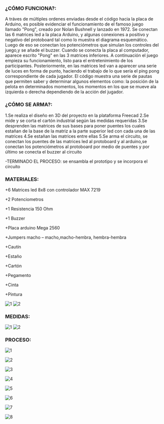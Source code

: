 
### ¿CÓMO FUNCIONA?:
A tráves de múltiples ordenes enviadas desde el código hacia la placa de Arduino, es posible evidenciar el funcionamiento de el famoso juego llamado "Pong", creado por Nolan Bushnell y lanzado en 1972. Se conectan las 6 matrices led a la placa Arduino, y algunas conexiones a positivo y negativo del protoboard tal como lo muestra el diagrama esquemático. Luego de eso se conectan los potenciómetros que simulan los controles del juego,y se añade el buzzer. Cuando se conecta la placa al computador, aparece escrito "Pong" en las 3 matrices inferiores. A continuación el juego empieza su funcionamiento, listo para el entretenimiento de los participantes. Posteriormente, en las matrices led van a aparecer una serie de luces en forma de punto, haciendo el trabajo de lo que sería el ping pong correspondiente de cada jugador. El código muestra una serie de pautas que permiten saber y determinar algunos elementos como: la posición de la pelota en determinados momentos, los momentos en los que se mueve ala izquierda o derecha dependiendo de la acción del jugador.

### ¿CÓMO SE ARMA?:
1.Se realiza el diseño en 3D del proyecto en la plataforma Freecad
2.Se mide y se corta el cartón industrial según las medidas requeridas
3.Se desprenden las matrices de sus bases para poner puentes los cuales estañan de la base de la matriz a la parte superior led con cada una de las matrices
4.Se estañan las matrices entre ellas 
5.Se arma el circuito, se conectan los puentes de las matrices led al protoboard y al arduino,se conectan los potenciómetros al protoboard por medio de puentes y por último se conecta el buzzer al circuito

-TERMINADO EL PROCESO: se ensambla el prototipo y se incorpora el circuito

### MATERIALES:

+6 Matrices led 8x8 con controlador MAX 7219

+2 Potenciometros 

+1 Resistencia 150 Ohm 

+1 Buzzer 

+Placa arduino Mega 2560

+Jumpers macho – macho,macho-hembra, hembra-hembra

+Cautín

+Estaño

+Cartón

+Pegamento

+Cinta

+Pintura

![1](https://github.com/colegio-seminario-diocesano-de-duitama/Proyecto-Guiado-LEDpong-1103-3/blob/master/Im%C3%A1genes/protoboard_bb2.jpg)
![2](https://github.com/colegio-seminario-diocesano-de-duitama/Proyecto-Guiado-LEDpong-1103-3/blob/master/Im%C3%A1genes/protoboard_esquem%C3%A1tico2.jpg)

### MEDIDAS:

![1](https://github.com/colegio-seminario-diocesano-de-duitama/Proyecto-Guiado-LEDpong-1103-3/blob/master/Im%C3%A1genes/pong%20medidas%201.jpg)
![2](https://github.com/colegio-seminario-diocesano-de-duitama/Proyecto-Guiado-LEDpong-1103-3/blob/master/Im%C3%A1genes/pong%20medidas%202.jpg)

### PROCESO:

![1](https://github.com/colegio-seminario-diocesano-de-duitama/Proyecto-Guiado-LEDpong-1103-3/blob/master/Im%C3%A1genes/IMG-6915.JPG)

![2](https://github.com/colegio-seminario-diocesano-de-duitama/Proyecto-Guiado-LEDpong-1103-3/blob/master/Im%C3%A1genes/IMG-6913.JPG)

![3](https://github.com/colegio-seminario-diocesano-de-duitama/Proyecto-Guiado-LEDpong-1103-3/blob/master/Im%C3%A1genes/IMG-6909.JPG)

![4](https://github.com/colegio-seminario-diocesano-de-duitama/Proyecto-Guiado-LEDpong-1103-3/blob/master/Im%C3%A1genes/IMG-6885.JPG)

![5](https://github.com/colegio-seminario-diocesano-de-duitama/Proyecto-Guiado-LEDpong-1103-3/blob/master/Im%C3%A1genes/IMG-6882.JPG)

![6](https://github.com/colegio-seminario-diocesano-de-duitama/Proyecto-Guiado-LEDpong-1103-3/blob/master/Im%C3%A1genes/IMG-6879.JPG)

![7](https://github.com/colegio-seminario-diocesano-de-duitama/Proyecto-Guiado-LEDpong-1103-3/blob/master/Im%C3%A1genes/0B782352-0BFA-490E-BCD8-8E8D887F3882.JPG)

![8](https://github.com/colegio-seminario-diocesano-de-duitama/Proyecto-Guiado-LEDpong-1103-3/blob/master/Código/Pong_Led11111.ino)
